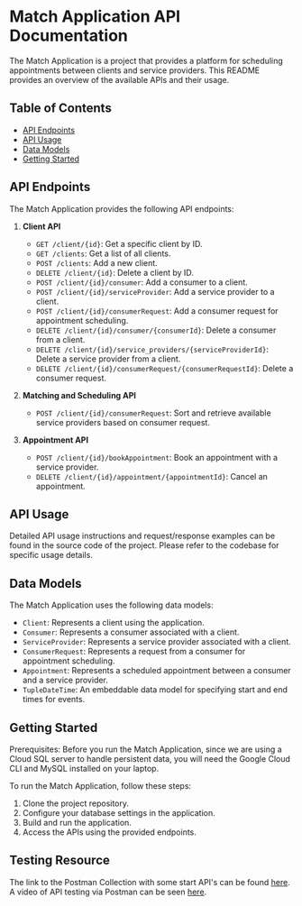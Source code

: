 # Match Application API Documentation

The Match Application is a project that provides a platform for scheduling appointments between clients and service providers. This README provides an overview of the available APIs and their usage.

## Table of Contents

- [API Endpoints](#api-endpoints)
- [API Usage](#api-usage)
- [Data Models](#data-models)
- [Getting Started](#getting-started)

## API Endpoints

The Match Application provides the following API endpoints:

1. **Client API**

    - `GET /client/{id}`: Get a specific client by ID.
    - `GET /clients`: Get a list of all clients.
    - `POST /clients`: Add a new client.
    - `DELETE /client/{id}`: Delete a client by ID.
    - `POST /client/{id}/consumer`: Add a consumer to a client.
    - `POST /client/{id}/serviceProvider`: Add a service provider to a client.
    - `POST /client/{id}/consumerRequest`: Add a consumer request for appointment scheduling.
    - `DELETE /client/{id}/consumer/{consumerId}`: Delete a consumer from a client.
    - `DELETE /client/{id}/service_providers/{serviceProviderId}`: Delete a service provider from a client.
    - `DELETE /client/{id}/consumerRequest/{consumerRequestId}`: Delete a consumer request.

2. **Matching and Scheduling API**

    - `POST /client/{id}/consumerRequest`: Sort and retrieve available service providers based on consumer request.

3. **Appointment API**

    - `POST /client/{id}/bookAppointment`: Book an appointment with a service provider.
    - `DELETE /client/{id}/appointment/{appointmentId}`: Cancel an appointment.

## API Usage

Detailed API usage instructions and request/response examples can be found in the source code of the project. Please refer to the codebase for specific usage details.

## Data Models

The Match Application uses the following data models:

- `Client`: Represents a client using the application.
- `Consumer`: Represents a consumer associated with a client.
- `ServiceProvider`: Represents a service provider associated with a client.
- `ConsumerRequest`: Represents a request from a consumer for appointment scheduling.
- `Appointment`: Represents a scheduled appointment between a consumer and a service provider.
- `TupleDateTime`: An embeddable data model for specifying start and end times for events.

## Getting Started

Prerequisites: 
Before you run the Match Application, since we are using a Cloud SQL server to handle persistent data, you will need the Google Cloud CLI and MySQL installed on your laptop. 

To run the Match Application, follow these steps:

1. Clone the project repository.
2. Configure your database settings in the application.
3. Build and run the application.
4. Access the APIs using the provided endpoints.

## Testing Resource
The link to the Postman Collection with some start API's can be found [here](https://app.getpostman.com/join-team?invite_code=409679a1dec844deadebd4a22f3c5acd&target_code=a92949bc4a1ae5d66291956ecbb26cf5).
A video of API testing via Postman can be seen [here](https://www.youtube.com/watch?v=fzW7lfTNeZs).